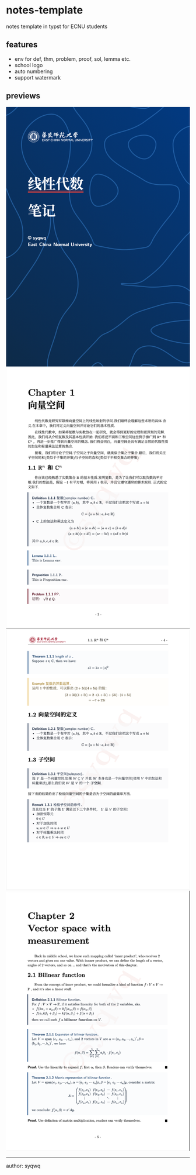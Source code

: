 # notes-template
notes template in typst for ECNU students

## features
- env for def, thm, problem, proof, sol, lemma etc.
- school logo
- auto numbering
- support watermark

## previews
![封面](./pic/pic-1.png)
![ch-1](./pic/pic-2.png)
![content](./pic/pic-3.png)
![ch-2](./pic/pic-4.png)

---
author: syqwq
